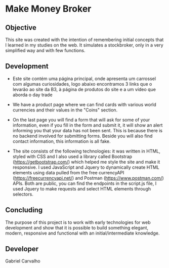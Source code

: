 # Make Money Broker


## Objective

This site was created with the intention of remembering initial concepts that I learned in my studies on the web. It simulates a stockbroker, only in a very simplified way and with few functions.

## Development

 * Este site contém uma página principal, onde apresenta um carrossel com algumas curiosidades, logo abaixo encontramos 3 links que o levarão ao site da B3, à página de produtos do site e a um vídeo que aborda o day trade

 * We have a product page where we can find cards with various world currencies and their values in the "Coins" section.

 * On the last page you will find a form that will ask for some of your information, even if you fill in the form and submit it, it will show an alert informing you that your data has not been sent. This is because there is no backend involved for submitting forms. Beside you will also find contact information, this information is all fake.

 * The site consists of the following technologies: it was written in HTML, styled with CSS and I also used a library called Bootstrap (https://getbootstrap.com/) which helped me style the site and make it responsive. I used JavaScript and Jquery to dynamically create HTML elements using data pulled from the free currencyAPI (https://freecurrencyapi.net/) and Postman (https://www.postman.com/) APIs. Both are public, you can find the endpoints in the script.js file, I used Jquery to make requests and select HTML elements through selectors.

## Concluding
  The purpose of this project is to work with early technologies for web development and show that it is possible to build something elegant, modern, responsive and functional with an initial/intermediate knowledge.
## Developer

Gabriel Carvalho

